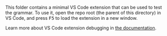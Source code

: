 This folder contains a minimal VS Code extension that can be used to test the grammar. To use it, open the repo root (the parent of this directory) in VS Code, and press <kbd>F5</kbd> to load the extension in a new window.

Learn more about VS Code extension debugging in [the documentation](https://code.visualstudio.com/api/get-started/your-first-extension).
